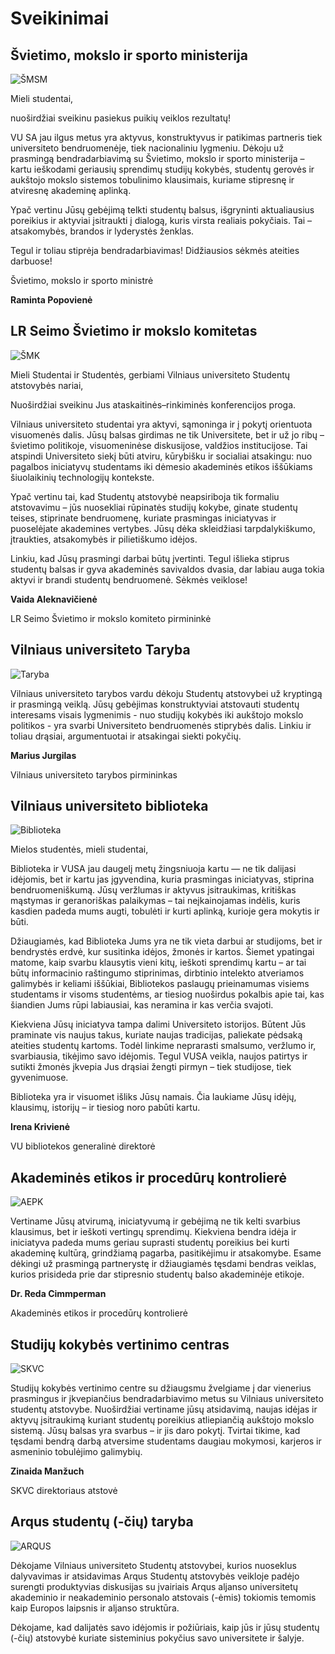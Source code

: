 # Sveikinimai

<script setup lang="ts">
import PhotoGrid from '../components/PhotoGrid.vue'
import { lt } from './data/congrats'

const sveikintojai = lt.map((item) => {
  return {
    title: item.position,
    href: item.anchor,
    link: item.img,
  }
})

</script>

<PhotoGrid :photos="sveikintojai" />

## Švietimo, mokslo ir sporto ministerija

![ŠMSM](./public/img/congrats/smsm.png)

<!-- SECTION:smsm:START -->

Mieli studentai,

nuoširdžiai sveikinu pasiekus puikių veiklos rezultatų!

VU SA jau ilgus metus yra aktyvus, konstruktyvus ir patikimas partneris tiek universiteto bendruomenėje, tiek nacionaliniu lygmeniu. Dėkoju už prasmingą bendradarbiavimą su Švietimo, mokslo ir sporto ministerija – kartu ieškodami geriausių sprendimų studijų kokybės, studentų gerovės ir aukštojo mokslo sistemos tobulinimo klausimais, kuriame stipresnę ir atviresnę akademinę aplinką.

Ypač vertinu Jūsų gebėjimą telkti studentų balsus, išgryninti aktualiausius poreikius ir aktyviai įsitraukti į dialogą, kuris virsta realiais pokyčiais. Tai – atsakomybės, brandos ir lyderystės ženklas.

Tegul ir toliau stiprėja bendradarbiavimas! Didžiausios sėkmės ateities darbuose!

Švietimo, mokslo ir sporto ministrė

**Raminta Popovienė**

<!-- SECTION:smsm:END -->

## LR Seimo Švietimo ir mokslo komitetas

![ŠMK](./public/img/congrats/smk.jpeg)

<!-- SECTION:smk:START -->

Mieli Studentai ir Studentės, gerbiami Vilniaus universiteto Studentų atstovybės nariai,

Nuoširdžiai sveikinu Jus ataskaitinės–rinkiminės konferencijos proga.

Vilniaus universiteto studentai yra aktyvi, sąmoninga ir į pokytį orientuota visuomenės dalis. Jūsų balsas girdimas ne tik Universitete, bet ir už jo ribų – švietimo politikoje, visuomeninėse diskusijose, valdžios institucijose. Tai atspindi Universiteto siekį būti atviru, kūrybišku ir socialiai atsakingu: nuo pagalbos iniciatyvų studentams iki dėmesio akademinės etikos iššūkiams šiuolaikinių technologijų kontekste.

Ypač vertinu tai, kad Studentų atstovybė neapsiriboja tik formaliu atstovavimu – jūs nuosekliai rūpinatės studijų kokybe, ginate studentų teises, stiprinate bendruomenę, kuriate prasmingas iniciatyvas ir puoselėjate akademines vertybes. Jūsų dėka skleidžiasi tarpdalykiškumo, įtraukties, atsakomybės ir pilietiškumo idėjos.

Linkiu, kad Jūsų prasmingi darbai būtų įvertinti. Tegul išlieka stiprus studentų balsas ir gyva akademinės savivaldos dvasia, dar labiau auga tokia aktyvi ir brandi studentų bendruomenė. Sėkmės veiklose!

**Vaida Aleknavičienė**

LR Seimo Švietimo ir mokslo komiteto pirmininkė
<!-- SECTION:smk:END -->

## Vilniaus universiteto Taryba

![Taryba](./public/img/congrats/jurgilas-taryba.jpg)
<!-- SECTION:taryba:START -->

Vilniaus universiteto tarybos vardu dėkoju Studentų atstovybei už kryptingą ir prasmingą veiklą. Jūsų gebėjimas konstruktyviai atstovauti studentų interesams visais lygmenimis - nuo studijų kokybės iki aukštojo mokslo politikos - yra svarbi Universiteto bendruomenės stiprybės dalis. Linkiu ir toliau drąsiai, argumentuotai ir atsakingai siekti pokyčių.

**Marius Jurgilas**

Vilniaus universiteto tarybos pirmininkas
<!-- SECTION:taryba:END -->

## Vilniaus universiteto biblioteka

![Biblioteka](./public/img/congrats/biblioteka-kriv.jpg)
<!-- SECTION:biblioteka:START -->

Mielos studentės, mieli studentai,

Biblioteka ir VUSA jau daugelį metų žingsniuoja kartu — ne tik dalijasi idėjomis, bet ir kartu jas įgyvendina, kuria prasmingas iniciatyvas, stiprina bendruomeniškumą. Jūsų veržlumas ir aktyvus įsitraukimas, kritiškas mąstymas ir geranoriškas palaikymas – tai neįkainojamas indėlis, kuris kasdien padeda mums augti, tobulėti ir kurti aplinką, kurioje gera mokytis ir būti.

Džiaugiamės, kad Biblioteka Jums yra ne tik vieta darbui ar studijoms, bet ir bendrystės erdvė, kur susitinka idėjos, žmonės ir kartos. Šiemet ypatingai matome, kaip svarbu klausytis vieni kitų, ieškoti sprendimų kartu – ar tai būtų informacinio raštingumo stiprinimas, dirbtinio intelekto atveriamos galimybės ir keliami iššūkiai, Bibliotekos paslaugų prieinamumas visiems studentams ir visoms studentėms, ar tiesiog nuoširdus pokalbis apie tai, kas šiandien Jums rūpi labiausiai, kas neramina ir kas verčia svajoti.

Kiekviena Jūsų iniciatyva tampa dalimi Universiteto istorijos. Būtent Jūs praminate vis naujus takus, kuriate naujas tradicijas, paliekate pėdsaką ateities studentų kartoms. Todėl linkime neprarasti smalsumo, veržlumo ir, svarbiausia, tikėjimo savo idėjomis. Tegul VUSA veikla, naujos patirtys ir sutikti žmonės įkvepia Jus drąsiai žengti pirmyn – tiek studijose, tiek gyvenimuose.

Biblioteka yra ir visuomet išliks Jūsų namais. Čia laukiame Jūsų idėjų, klausimų, istorijų – ir tiesiog noro pabūti kartu.

**Irena Krivienė**

VU bibliotekos generalinė direktorė
<!-- SECTION:biblioteka:END -->

## Akademinės etikos ir procedūrų kontrolierė

![AEPK](./public/img/congrats/aekpk.jpg)
<!-- SECTION:aekpk:START -->

Vertiname Jūsų atvirumą, iniciatyvumą ir gebėjimą ne tik kelti svarbius klausimus, bet ir ieškoti vertingų sprendimų. Kiekviena bendra idėja ir iniciatyva padeda mums geriau suprasti studentų poreikius bei kurti akademinę kultūrą, grindžiamą pagarba, pasitikėjimu ir atsakomybe. Esame dėkingi už prasmingą partnerystę ir džiaugiamės tęsdami bendras veiklas, kurios prisideda prie dar stipresnio studentų balso akademinėje etikoje.

**Dr. Reda Cimmperman**

Akademinės etikos ir procedūrų kontrolierė
<!-- SECTION:aekpk:END -->

## Studijų kokybės vertinimo centras

![SKVC](./public/img/congrats/skvc.jpg)
<!-- SECTION:skvc:START -->

Studijų kokybės vertinimo centre su džiaugsmu žvelgiame į dar vienerius prasmingus ir įkvepiančius bendradarbiavimo metus su Vilniaus universiteto studentų atstovybe. Nuoširdžiai vertiname jūsų atsidavimą, naujas idėjas ir aktyvų įsitraukimą kuriant studentų poreikius atliepiančią aukštojo mokslo sistemą. Jūsų balsas yra svarbus – ir jis daro pokytį. Tvirtai tikime, kad tęsdami bendrą darbą atversime studentams daugiau mokymosi, karjeros ir asmeninio tobulėjimo galimybių.

**Zinaida Manžuch** 

SKVC direktoriaus atstovė
<!-- SECTION:skvc:END -->


## Arqus studentų (-čių) taryba

![ARQUS](./public/img/congrats/arqus.png)

<!-- SECTION:arqus:START -->

Dėkojame Vilniaus universiteto Studentų atstovybei, kurios nuoseklus dalyvavimas ir atsidavimas Arqus Studentų atstovybės veikloje padėjo surengti produktyvias diskusijas su įvairiais Arqus aljanso universitetų akademinio ir neakademinio personalo atstovais (-ėmis) tokiomis temomis kaip Europos laipsnis ir aljanso struktūra.  

Dėkojame, kad dalijatės savo idėjomis ir požiūriais, kaip jūs ir jūsų studentų (-čių) atstovybė kuriate sisteminius pokyčius savo universitete ir šalyje. 

<!-- SECTION:arqus:END -->
